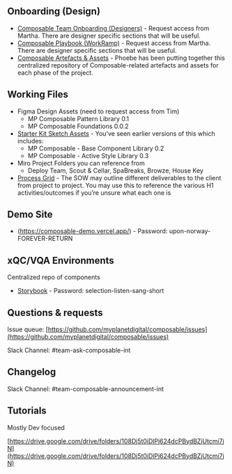 ## Onboarding (Design)

- [Composable Team Onboarding (Designers)](https://app.workramp.com/task_assignments/1097ef58-1fc1-11ec-b478-06d1e47e4b53) - Request access from Martha. There are designer specific sections that will be useful.
- [Composable Playbook (WorkRamp)](https://app.workramp.com/task_assignments/57dc22f2-ea2a-11eb-86df-06c0361096e5) - Request access from Martha. There are designer specific sections that will be useful.
- [Composable Artefacts & Assets](https://docs.google.com/spreadsheets/u/3/d/15SD_hIwGZwnv1b2gebayHwPspN2oTHvgdipvc0HdtcM/edit#gid=0) - Phoebe has been putting together this centralized repository of
Composable-related artefacts and assets for each phase of the project.

## Working Files

- Figma Design Assets (need to request access from Tim)
    - MP Composable Pattern Library 0.1
    - MP Composable Foundations 0.0.2
- [Starter Kit Sketch Assets](https://drive.google.com/drive/folders/1hhrw2-FtcBGIz5Clp_xzO3_fCU18LJDS?usp=sharing) - You’ve seen earlier versions of this which includes:
    - MP Composable - Base Component Library 0.2
    - MP Composable - Active Style Library 0.3
- Miro Project Folders you can reference from
    - Deploy Team, Scout & Cellar, SpaBreaks, Browze, House Key
- [Process Grid](https://docs.google.com/spreadsheets/d/1RpkJIWzTpTAgYrfP6aUhpZHX6krvaOkpNMh23YNSiYs/edit#gid=1177341643) - The SOW may outline different deliverables to the client from project to project. You may use this to reference the various H1
activities/outcomes if you’re unsure what each one is

## Demo Site

* (https://composable-demo.vercel.app/) - Password: upon-norway-FOREVER-RETURN

## xQC/VQA Environments

Centralized repo of components

* [Storybook](https://composable-ui.netlify.app/) - Password: selection-listen-sang-short

## Questions & requests

Issue queue: [https://github.com/myplanetdigital/composable/issues](https://github.com/myplanetdigital/composable/issues)

Slack Channel: #team-ask-composable-int

## Changelog

Slack Channel: #team-composable-announcement-int

## Tutorials

Mostly Dev focused

[https://drive.google.com/drive/folders/108Dj5t0iDlPj624dcPBydBZjUtcmi7jN](https://drive.google.com/drive/folders/108Dj5t0iDlPj624dcPBydBZjUtcmi7jN)